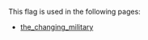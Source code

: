 This flag is used in the following pages:
 - [the_changing_military](../events/the_changing_military.md)
